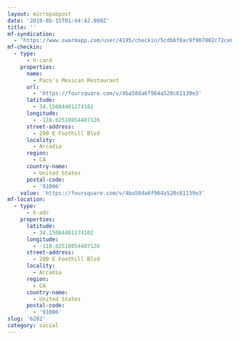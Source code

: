 ```yaml
---
layout: micropubpost
date: '2019-05-15T01:44:42.000Z'
title: ''
mf-syndication:
  - 'https://www.swarmapp.com/user/4195/checkin/5cdb6f0ac9f907002c72ce0e'
mf-checkin:
  - type:
      - h-card
    properties:
      name:
        - Paco's Mexican Restaurant
      url:
        - 'https://foursquare.com/v/4ba58da6f964a520c61139e3'
      latitude:
        - 34.15084401174102
      longitude:
        - -118.02510854487126
      street-address:
        - 200 E Foothill Blvd
      locality:
        - Arcadia
      region:
        - CA
      country-name:
        - United States
      postal-code:
        - '91006'
    value: 'https://foursquare.com/v/4ba58da6f964a520c61139e3'
mf-location:
  - type:
      - h-adr
    properties:
      latitude:
        - 34.15084401174102
      longitude:
        - -118.02510854487126
      street-address:
        - 200 E Foothill Blvd
      locality:
        - Arcadia
      region:
        - CA
      country-name:
        - United States
      postal-code:
        - '91006'
slug: '6282'
category: social
---
```

